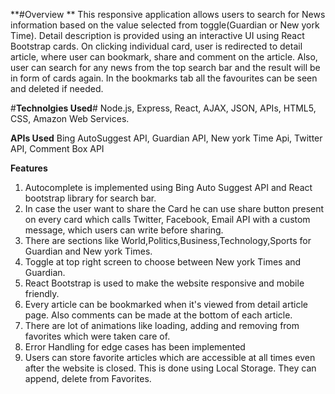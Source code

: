 **#Overview **
This responsive application allows users to search for News information based on the value selected from toggle(Guardian or New york Time). Detail description is provided using an interactive UI using React Bootstrap cards. On clicking individual card, user is redirected to detail article, where user can bookmark, share and comment on the article. Also, user can search for any news from the top search bar and the result will be in form of cards again. In the bookmarks tab all the favourites can be seen and deleted if needed.

#**Technolgies Used**#
Node.js, Express, React, AJAX, JSON, APIs, HTML5, CSS, Amazon Web Services.

**APIs Used**
Bing AutoSuggest API, Guardian API, New york Time Api, Twitter API, Comment Box API

**Features**
1) Autocomplete is implemented using Bing Auto Suggest API and React bootstrap library for search bar.
2) In case the user want to share the Card he can use share button present on every card which calls Twitter, Facebook, Email API with a custom message, which users can write before sharing.
3) There are sections like World,Politics,Business,Technology,Sports for Guardian and New york Times.
4) Toggle at top right screen to choose between New york Times and Guardian.
4) React Bootstrap is used to make the website responsive and mobile friendly.
5) Every article can be bookmarked when it's viewed from detail article page. Also comments can be made at the bottom of each article.
6) There are lot of animations like loading, adding and removing from favorites which were taken care of.
7) Error Handling for edge cases has been implemented
8) Users can store favorite articles which are accessible at all times even after the website is closed. This is done using Local Storage. They can append, delete from Favorites.
